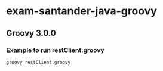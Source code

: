 # exam-santander-java-groovy
## Groovy 3.0.0

### Example to run restClient.groovy

```sh
groovy restClient.groovy
````
